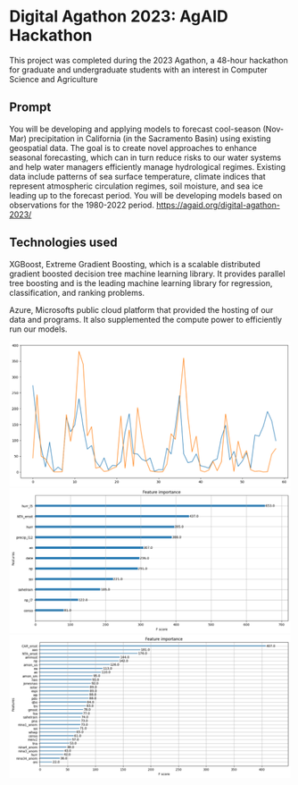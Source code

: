 # Digital Agathon 2023: AgAID Hackathon
This project was completed during the 2023 Agathon, a 48-hour hackathon for graduate and undergraduate students with an interest in Computer Science and Agriculture

## Prompt
You will be developing and applying models to forecast cool-season (Nov-Mar) precipitation in California (in the Sacramento Basin) using existing geospatial data. The goal is to create novel approaches to enhance seasonal forecasting, which can in turn reduce risks to our water systems and help water managers efficiently manage hydrological regimes. Existing data include patterns of sea surface temperature, climate indices that represent atmospheric circulation regimes, soil moisture, and sea ice leading up to the forecast period. You will be developing models based on observations for the 1980-2022 period.
https://agaid.org/digital-agathon-2023/

## Technologies used
XGBoost, Extreme Gradient Boosting, which is a scalable distributed gradient boosted decision tree machine learning library. It provides parallel tree boosting and is the leading machine learning library for regression, classification, and ranking problems.

Azure, Microsofts public cloud platform that provided the hosting of our data and programs. It also supplemented the compute power to efficiently run our models. 

<p align="center">
    <img src="images/plot_predictions.png" width="800">
    <img src="images/feature_importance.png" width="800">
    <img src="images/feature_importance_xgboost.png" width="800">
</p>